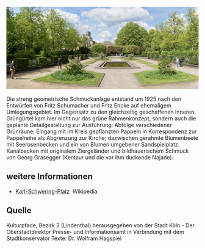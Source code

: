 ![](./images/05315000-b03-t05/p5.5.jpg#pano)

Die streng geometrische Schmuckanlage entstand um 1925 nach den Entwürfen von Fritz Schumacher und Fritz Encke auf ehemaligem Umlegungsgebiet. Im Gegensatz zu den gleichzeitig geschaffenen Inneren Grüngürtel kam hier nicht nur das grüne Rahmenkonzept, sondern auch die geplante Detailgestaltung zur Ausführung: Abfolge verschiedener Grünräune; Eingang mit im Kreis gepflanzten Pappeln in Korrespondenz zur Pappelreihe als Abgrenzung zur Kirche; dazwischen gerahmte Blumenbeete mit Seerosenbecken und ein von Blumen umgebener Sandspielplatz. Kanalbecken mit originalem Ziergeländer und bildhauerischem Schmuck von Georg Grasegger (Kentaur und die vor ihm duckende Najade).

## weitere Informationen

*   [Karl-Schwering-Platz](https://de.wikipedia.org/wiki/Karl-Schwering-Platz)  Wikipedia

## Quelle

Kulturpfade, Bezirk 3 (Lindenthal)
herausgegeben von der Stadt Köln - Der Oberstadtdirektor
Presse- und Informationsamt in Verbindung mit dem Stadtkonservator
Texte: Dr. Wolfram Hagspiel